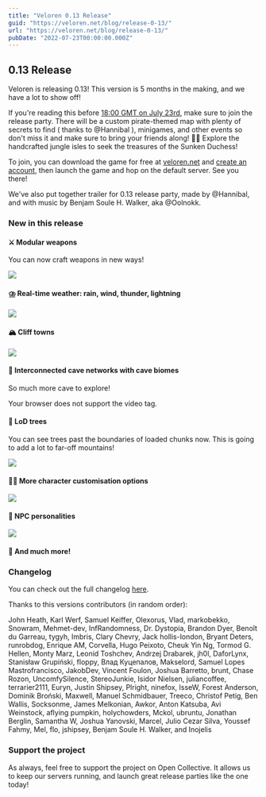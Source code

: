 ```yaml
---
title: "Veloren 0.13 Release"
guid: "https://veloren.net/blog/release-0-13/"
url: "https://veloren.net/blog/release-0-13/"
pubDate: "2022-07-23T00:00:00.000Z"
---
```


## 0.13 Release

Veloren is releasing 0.13! This version is 5 months in the making, and we have a lot to show off!

If you're reading this before [18:00 GMT on July 23rd](https://everytimezone.com/s/020e183f), make sure to join the release party. There will be a custom pirate-themed map with plenty of secrets to find ( thanks to @Hannibal ), minigames, and other events so don't miss it and make sure to bring your friends along! 🏴‍☠️ Explore the handcrafted jungle isles to seek the treasures of the Sunken Duchess!

To join, you can download the game for free at [veloren.net](https://veloren.net/download) and [create an account](https://veloren.net/account), then launch the game and hop on the default server. See you there!

We've also put together trailer for 0.13 release party, made by @Hannibal, and with music by Benjam Soule H. Walker, aka @Oolnokk.

### New in this release

#### ⚔️ Modular weapons

You can now craft weapons in new ways!

![](https://s3.eu-central-2.wasabisys.com/veloren-blog/cdn/634860358623821835/997831957062881280/screenshot_1657972255467.png)

#### ⛈️ Real-time weather: rain, wind, thunder, lightning

![](https://s3.eu-central-2.wasabisys.com/veloren-blog/cdn/634860358623821835/998929435405328434/screenshot_1658231904841.png)

#### 🏔️ Cliff towns

![](https://s3.eu-central-2.wasabisys.com/veloren-blog/cdn/450064928720814081/995108691718176858/screenshot_1657322762101.png)

#### 🔦 Interconnected cave networks with cave biomes

So much more cave to explore!

Your browser does not support the video tag.

#### 🌲 LoD trees

You can see trees past the boundaries of loaded chunks now. This is going to add a lot to far-off mountains!

![](https://s3.eu-central-2.wasabisys.com/veloren-blog/cdn/634860358623821835/999103903603892294/screenshot_1658025212968.png)

#### 💇‍♂️ More character customisation options

![](https://s3.eu-central-2.wasabisys.com/veloren-blog/cdn/634860358623821835/998368480782983218/Rest.png)

#### 🤸 NPC personalities

![](https://s3.eu-central-2.wasabisys.com/veloren-blog/cdn/634860358623821835/997928610784628906/screenshot_1657995067178.png)

#### 🙌 And much more!

### Changelog

You can check out the full changelog [here](https://gitlab.com/veloren/veloren/-/blob/master/CHANGELOG.md#unreleased).

Thanks to this versions contributors (in random order):

John Heath, Karl Werf, Samuel Keiffer, Olexorus, Vlad, markobekko, Snowram, Mehmet-dev, InfRandomness, Dr. Dystopia, Brandon Dyer, Benoît du Garreau, tygyh, Imbris, Clary Chevry, Jack hollis-london, Bryant Deters, runrobdog, Enrique AM, Corvella, Hugo Peixoto, Cheuk Yin Ng, Tormod G. Hellen, Monty Marz, Leonid Toshchev, Andrzej Drabarek, jh0l, DaforLynx, Stanisław Grupiński, floppy, Влад Куцепалов, Makselord, Samuel Lopes Mastrofrancisco, JakobDev, Vincent Foulon, Joshua Barretto, brunt, Chase Rozon, UncomfySilence, StereoJunkie, Isidor Nielsen, juliancoffee, terrarier2111, Euryn, Justin Shipsey, Plright, ninefox, IsseW, Forest Anderson, Dominik Broński, Maxwell, Manuel Schmidbauer, Treeco, Christof Petig, Ben Wallis, Socksonme, James Melkonian, Awkor, Anton Katsuba, Avi Weinstock, aflying pumpkin, holychowders, Mckol, ubruntu, Jonathan Berglin, Samantha W, Joshua Yanovski, Marcel, Julio Cezar Silva, Youssef Fahmy, Mel, flo, jshipsey, Benjam Soule H. Walker, and Inojelis

### Support the project

As always, feel free to support the project on Open Collective. It allows us to keep our servers running, and launch great release parties like the one today!
